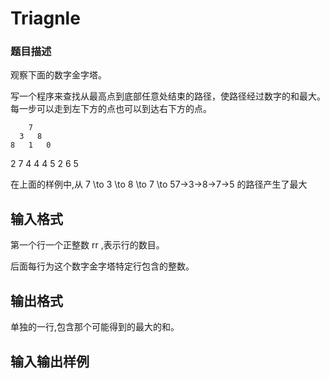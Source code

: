 # Triagnle

###  题目描述
观察下面的数字金字塔。

写一个程序来查找从最高点到底部任意处结束的路径，使路径经过数字的和最大。每一步可以走到左下方的点也可以到达右下方的点。

        7 
      3   8 
    8   1   0 
  2   7   4   4 
4   5   2   6   5 

在上面的样例中,从 7 \to 3 \to 8 \to 7 \to 57→3→8→7→5 的路径产生了最大

## 输入格式
第一个行一个正整数 rr ,表示行的数目。

后面每行为这个数字金字塔特定行包含的整数。

## 输出格式
单独的一行,包含那个可能得到的最大的和。

## 输入输出样例
